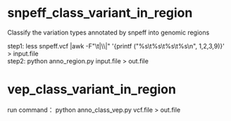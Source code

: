 # snpeff_class_variant_in_region
Classify the variation types annotated by snpeff into genomic regions

step1: less snpeff.vcf |awk -F"\t|\\\\|" '{printf ("%s\t%s\t%s\t%s\n", $1,$2,$3,$9)}' > input.file  
step2: python anno_region.py input.file > out.file

# vep_class_variant_in_region
run command： python anno_class_vep.py vcf.file > out.file
